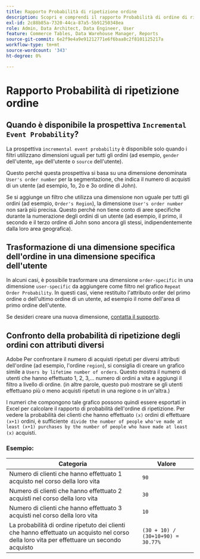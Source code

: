```yaml
---
title: Rapporto Probabilità di ripetizione ordine
description: Scopri e comprendi il rapporto Probabilità di ordine di ripetizione.
exl-id: 2c88b85a-7320-44ca-87a5-5b91250348ea
role: Admin, Data Architect, Data Engineer, User
feature: Commerce Tables, Data Warehouse Manager, Reports
source-git-commit: 6e2f9e4a9e91212771e6f6baa8c2f8101125217a
workflow-type: tm+mt
source-wordcount: '343'
ht-degree: 0%

---
```


# Rapporto Probabilità di ripetizione ordine

## Quando è disponibile la prospettiva `Incremental Event Probability`?

La prospettiva `incremental event probability` è disponibile solo quando i filtri utilizzano dimensioni uguali per tutti gli ordini (ad esempio, `gender` dell&#39;utente, `age` dell&#39;utente o `source` dell&#39;utente).

Questo perché questa prospettiva si basa su una dimensione denominata `User's order number` per la segmentazione, che indica il numero di acquisti di un utente (ad esempio, 1o, 2o e 3o ordine di John).

Se si aggiunge un filtro che utilizza una dimensione non uguale per tutti gli ordini (ad esempio, `Order's Region`), la dimensione `User's order number` non sarà più precisa. Questo perché non tiene conto di aree specifiche durante la numerazione degli ordini di un utente (ad esempio, il primo, il secondo e il terzo ordine di John sono ancora gli stessi, indipendentemente dalla loro area geografica).

## Trasformazione di una dimensione specifica dell&#39;ordine in una dimensione specifica dell&#39;utente

In alcuni casi, è possibile trasformare una dimensione `order-specific` in una dimensione `user-specific` da aggiungere come filtro nel grafico `Repeat Order Probability`. In questi casi, viene restituito l&#39;attributo order del primo ordine o dell&#39;ultimo ordine di un utente, ad esempio il nome dell&#39;area di primo ordine dell&#39;utente.

Se desideri creare una nuova dimensione, [contatta il supporto](https://experienceleague.adobe.com/docs/commerce-knowledge-base/kb/troubleshooting/miscellaneous/mbi-service-policies.html).

## Confronto della probabilità di ripetizione degli ordini con attributi diversi

Adobe Per confrontare il numero di acquisti ripetuti per diversi attributi dell&#39;ordine (ad esempio, l&#39;ordine `region`), si consiglia di creare un grafico simile a `Users by lifetime number of orders`. Questo mostra il numero di utenti che hanno effettuato 1, 2, 3,... numero di ordini a vita e aggiungi il filtro a livello di ordine. (in altre parole, questo può mostrare se gli utenti effettuano più o meno acquisti ripetuti in una regione o in un&#39;altra.)

I numeri che compongono tale grafico possono quindi essere esportati in Excel per calcolare il rapporto di probabilità dell&#39;ordine di ripetizione. Per vedere la probabilità dei clienti che hanno effettuato `(x)` ordini di effettuare `(x+1)` ordini, è sufficiente` divide the number of people who've made at least (x+1) purchases by the number of people who have made at least (x)` acquisti.

### Esempio:

| Categoria | Valore |
|---|---|
| Numero di clienti che hanno effettuato 1 acquisto nel corso della loro vita | `90` |
| Numero di clienti che hanno effettuato 2 acquisti nel corso della loro vita | `30` |
| Numero di clienti che hanno effettuato 3 acquisti nel corso della loro vita | `10` |
| La probabilità di ordine ripetuto dei clienti che hanno effettuato un acquisto nel corso della loro vita per effettuare un secondo acquisto | `(30 + 10) / (30+10+90) = 30.77%` |
